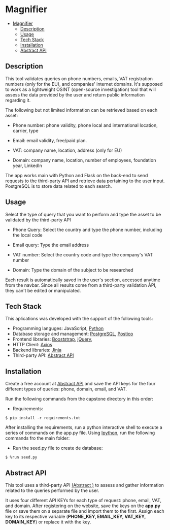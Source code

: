 # Magnifier

- [Magnifier](#magnifier)
  - [Description](#description)
  - [Usage](#usage)
  - [Tech Stack](#tech-stack)
  - [Installation](#installation)
  - [Abstract API](#abstract-api)
 
## Description

This tool validates queries on phone numbers, emails, VAT registration numbers (only for the EU), and companies' internet domains. It's supposed to work as a lightweight OSINT (open-source investigation) tool that will assess the data provided by the user and return public information regarding it.

The following but not limited information can be retrieved based on each asset:

- Phone number: phone validity, phone local and international location, carrier, type

- Email: email validity, free/paid plan.

- VAT: company name, location, address (only for EU)

- Domain: company name, location, number of employees, foundation year, LinkedIn

The app works main with Python and Flask on the back-end to send requests to the third-party API and retrieve data pertaining to the user input. PostgreSQL is to store data related to each search.

## Usage

Select the type of query that you want to perform and type the asset to be validated by the third-party API

- Phone Query: Select the country and type the phone number, including the local code

- Email query: Type the email address

- VAT number: Select the country code and type the company's VAT number

- Domain: Type the domain of the subject to be researched

Each result is automatically saved in the user's section, accessed anytime from the navbar. Since all results come from a third-party validation API, they can't be edited or manipulated.

## Tech Stack

This aplications was developed with the support of the following tools:

- Programming languges: JavaScript, [Python](https://www.python.org)
- Database storage and management: [PostgreSQL](https://www.postgresql.org), [Postico](https://eggerapps.at/postico2/)
- Frontend libraries: [Booststrap](https://getbootstrap.com), [jQuery](https://jquery.com),
- HTTP Client: [Axios](https://axios-http.com/docs/intro)
- Backend libraries: [Jinja](https://jinja.palletsprojects.com/en/3.1.x/)
- Third-party API: [Abstract API](https://www.abstractapi.com)

## Installation

Create a free account at [Abstract API](https://www.abstractapi.com) and save the API keys for the four different types of queries: phone, domain, email, and VAT.

Run the following commands from the capstone directory in this order:

- Requirements:

```shell
$ pip install -r requirements.txt
```

After installing the requirements, run a python interactive shell to execute a series of commands on the app.py file. Using [Ipython](#https://ipython.org/), run the following commands fro the main folder:

- Run the seed.py file to create de database:

```shell
$ %run seed.py
```

## Abstract API

This tool uses a third-party API [(Abstract )](https://www.abstractapi.com) to assess and gather information related to the queries performed by the user.

It uses four different API KEYs for each type of request: phone, email, VAT, and domain. After registering on the website, save the keys on the **app.py** file or save them on a separate file and import them to the first. Assign each key to its respective variable (**PHONE_KEY, EMAIL_KEY, VAT_KEY, DOMAIN_KEY**) or replace it with the key.


